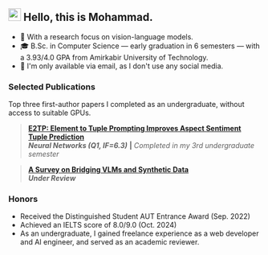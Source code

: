 ## <img src="https://media.giphy.com/media/hvRJCLFzcasrR4ia7z/giphy.gif" width="25px"> Hello, this is Mohammad.
- 🔭 With a research focus on vision-language models.
- 🎓 B.Sc. in Computer Science — early graduation in 6 semesters — with a 3.93/4.0 GPA from Amirkabir University of Technology.
- 💬 I'm only available via email, as I don't use any social media.

### Selected Publications

Top three first-author papers I completed as an undergraduate, without access to suitable GPUs.

> [**E2TP: Element to Tuple Prompting Improves Aspect Sentiment Tuple Prediction**](https://www.sciencedirect.com/science/article/pii/S0893608025007270)<br>
> _**Neural Networks (Q1, IF=6.3)**_ **|** _Completed in my 3rd undergraduate semester_<br>

> [**A Survey on Bridging VLMs and Synthetic Data**](https://openreview.net/pdf?id=ThjDCZOljE)<br>
> _**Under Review**_<br>

### Honors
- Received the Distinguished Student AUT Entrance Award (Sep. 2022)
- Achieved an IELTS score of 8.0/9.0 (Oct. 2024)
- As an undergraduate, I gained freelance experience as a web developer and AI engineer, and served as an academic reviewer.
